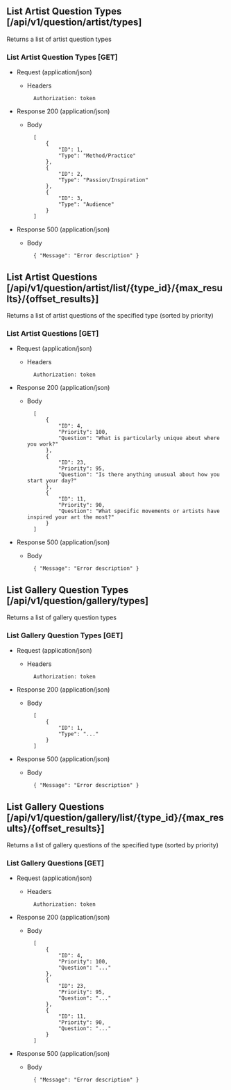 ﻿

## List Artist Question Types [/api/v1/question/artist/types]

Returns a list of artist question types

### List Artist Question Types [GET]

+ Request (application/json)

    + Headers
    
            Authorization: token
            
+ Response 200 (application/json)

    + Body
    
            [ 
                { 
                    "ID": 1,
                    "Type": "Method/Practice"
                }, 
                { 
                    "ID": 2,
                    "Type": "Passion/Inspiration"
                }, 
                { 
                    "ID": 3,
                    "Type": "Audience"
                }
            ]

+ Response 500 (application/json)

    + Body
    
            { "Message": "Error description" }
            

## List Artist Questions [/api/v1/question/artist/list/{type_id}/{max_results}/{offset_results}]

Returns a list of artist questions of the specified type (sorted by priority)

### List Artist Questions [GET]

+ Request (application/json)

    + Headers
    
            Authorization: token
            
+ Response 200 (application/json)

    + Body
    
            [ 
                { 
                    "ID": 4,
                    "Priority": 100,
                    "Question": "What is particularly unique about where you work?"
                }, 
                { 
                    "ID": 23,
                    "Priority": 95,
                    "Question": "Is there anything unusual about how you start your day?"
                }, 
                { 
                    "ID": 11,
                    "Priority": 90,
                    "Question": "What specific movements or artists have inspired your art the most?"
                }
            ]

+ Response 500 (application/json)

    + Body
    
            { "Message": "Error description" }
            



## List Gallery Question Types [/api/v1/question/gallery/types]

Returns a list of gallery question types

### List Gallery Question Types [GET]

+ Request (application/json)

    + Headers
    
            Authorization: token
            
+ Response 200 (application/json)

    + Body
    
            [ 
                { 
                    "ID": 1,
                    "Type": "..."
                }
            ]

+ Response 500 (application/json)

    + Body
    
            { "Message": "Error description" }
            

## List Gallery Questions [/api/v1/question/gallery/list/{type_id}/{max_results}/{offset_results}]

Returns a list of gallery questions of the specified type (sorted by priority)

### List Gallery Questions [GET]

+ Request (application/json)

    + Headers
    
            Authorization: token
            
+ Response 200 (application/json)

    + Body
    
            [ 
                { 
                    "ID": 4,
                    "Priority": 100,
                    "Question": "..."
                }, 
                { 
                    "ID": 23,
                    "Priority": 95,
                    "Question": "..."
                }, 
                { 
                    "ID": 11,
                    "Priority": 90,
                    "Question": "..."
                }
            ]

+ Response 500 (application/json)

    + Body
    
            { "Message": "Error description" }
            
